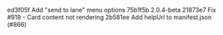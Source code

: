 ed3f05f Add "send to lane" menu options
75b1f5b 2.0.4-beta
21873e7 Fix #919 - Card content not rendering
2b581ee Add helpUrl to manifest.json (#866)
